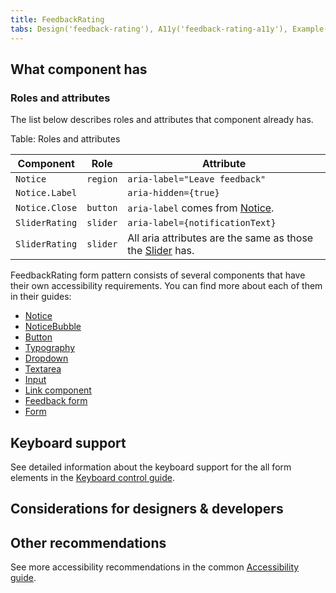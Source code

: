 ```yaml
---
title: FeedbackRating
tabs: Design('feedback-rating'), A11y('feedback-rating-a11y'), Example('feedback-rating-code')
---
```


## What component has

### Roles and attributes

The list below describes roles and attributes that component already has.

Table: Roles and attributes

| Component      | Role     | Attribute                                                                                   |
| -------------- | -------- | ------------------------------------------------------------------------------------------- |
| `Notice`       | `region` | `aria-label="Leave feedback"`                                                               |
| `Notice.Label` |          | `aria-hidden={true}`                                                                        |
| `Notice.Close` | `button` | `aria-label` comes from [Notice](/components/notice/notice-a11y).                           |
| `SliderRating` | `slider` | `aria-label={notificationText}`                                                             |
| `SliderRating` | `slider` | All aria attributes are the same as those the [Slider](/components/slider/slider-a11y) has. |

FeedbackRating form pattern consists of several components that have their own accessibility requirements. You can find more about each of them in their guides:

- [Notice](/components/notice/notice-a11y)
- [NoticeBubble](/components/notice-bubble/notice-bubble-a11y)
- [Button](/components/button/button-a11y)
- [Typography](/style/typography/typography-a11y)
- [Dropdown](/components/dropdown/dropdown-a11y)
- [Textarea](/components/textarea/textarea-a11y)
- [Input](/components/input/input-a11y)
- [Link component](/components/link/link-a11y)
- [Feedback form](/components/feedback/feedback-form-a11y)
- [Form](/patterns/form/form-a11y)

## Keyboard support

See detailed information about the keyboard support for the all form elements in the [Keyboard control guide](/core-principles/a11y/a11y-keyboard).

## Considerations for designers & developers

## Other recommendations

See more accessibility recommendations in the common [Accessibility guide](/core-principles/a11y/a11y).
